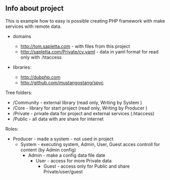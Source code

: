 Info about project
---

This is example how to easy is possible creating PHP framework with make services with remote data.

- domains
  - http://tom.sapletta.com - with files from this project
  - http://sapletta.com/Private/cv.yaml - data in yaml format for read only with  .htaccess

- libraries: 
  - http://dubphp.com
  - http://github.com/mustangostang/spyc
   
  
Tree folders:

  - /Community - external library (read only, Writing by System )
  - /Core - library for start project (read only, Writing by Producer )
  - /Private - private data for project and external services (.htaccess)
  - /Public - all data with are share for internet
  
  
Roles:
  - Producer - made a system - not used in project
    - System - executing system, Admin, User, Guest acces controll for content (by Admin config)
      - Admin - make a config data file date
        - User - access for more Private data
          - Guest - access only for Public and share Private/user/guest
